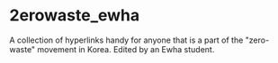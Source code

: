 # 2erowaste_ewha
A collection of hyperlinks handy for anyone that is a part of the "zero-waste" movement in Korea. Edited by an Ewha student.
